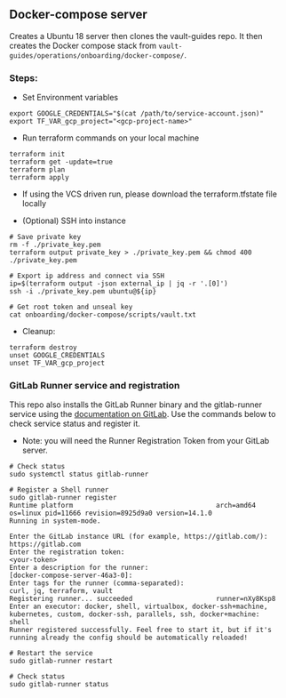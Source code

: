 ## Docker-compose server
Creates a Ubuntu 18 server then clones the vault-guides repo. It then creates the Docker compose stack from `vault-guides/operations/onboarding/docker-compose/`.

### Steps:
- Set Environment variables
```
export GOOGLE_CREDENTIALS="$(cat /path/to/service-account.json)"
export TF_VAR_gcp_project="<gcp-project-name>"
```

- Run terraform commands on your local machine
```
terraform init
terraform get -update=true
terraform plan
terraform apply
```

- If using the VCS driven run, please download the terraform.tfstate file locally

- (Optional) SSH into instance
```
# Save private key
rm -f ./private_key.pem
terraform output private_key > ./private_key.pem && chmod 400 ./private_key.pem

# Export ip address and connect via SSH
ip=$(terraform output -json external_ip | jq -r '.[0]')
ssh -i ./private_key.pem ubuntu@${ip}

# Get root token and unseal key
cat onboarding/docker-compose/scripts/vault.txt
```

- Cleanup:
```
terraform destroy
unset GOOGLE_CREDENTIALS
unset TF_VAR_gcp_project
```

### GitLab Runner service and registration
This repo also installs the GitLab Runner binary and the gitlab-runner service using the [documentation on GitLab](https://docs.gitlab.com/runner/install/linux-manually.html). Use the commands below to check service status and register it.
- Note: you will need the Runner Registration Token from your GitLab server.
```
# Check status
sudo systemctl status gitlab-runner

# Register a Shell runner
sudo gitlab-runner register
Runtime platform                                    arch=amd64 os=linux pid=11666 revision=8925d9a0 version=14.1.0
Running in system-mode.

Enter the GitLab instance URL (for example, https://gitlab.com/):
https://gitlab.com
Enter the registration token:
<your-token>
Enter a description for the runner:
[docker-compose-server-46a3-0]:
Enter tags for the runner (comma-separated):
curl, jq, terraform, vault
Registering runner... succeeded                     runner=nXy8Ksp8
Enter an executor: docker, shell, virtualbox, docker-ssh+machine, kubernetes, custom, docker-ssh, parallels, ssh, docker+machine:
shell
Runner registered successfully. Feel free to start it, but if it's running already the config should be automatically reloaded!

# Restart the service
sudo gitlab-runner restart

# Check status
sudo gitlab-runner status
```

